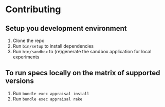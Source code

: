 # Contributing

## Setup you development environment

1. Clone the repo
2. Run `bin/setup` to install dependencies
3. Run `bin/sandbox` to (re)generate the sandbox application for local experiments

## To run specs locally on the matrix of supported versions

1. Run `bundle exec appraisal install`
2. Run `bundle exec appraisal rake`
